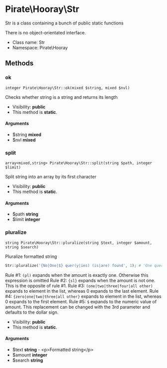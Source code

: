 Pirate\Hooray\Str
===============

Str is a class containing a bunch of public static functions

There is no object-orientated interface.


* Class name: Str
* Namespace: Pirate\Hooray







Methods
-------


### ok

    integer Pirate\Hooray\Str::ok(mixed $string, mixed $nvl)

Checks whether string is a string and returns its length



* Visibility: **public**
* This method is **static**.


#### Arguments
* $string **mixed**
* $nvl **mixed**



### split

    array<mixed,string> Pirate\Hooray\Str::split(string $path, integer $limit)

Split string into an array by its first character



* Visibility: **public**
* This method is **static**.


#### Arguments
* $path **string**
* $limit **integer**



### pluralize

    string Pirate\Hooray\Str::pluralize(string $text, integer $amount, string $search)

Pluralize formatted string

```php
Str::pluralize('{No|One|$} quer(y|ies) (is|are) found', 1); # 'One query is found'
```

Rule #1: `(pl)` expands when the amount is exactly one. Otherwise this expression is omitted
Rule #2: `{sl}` expands when the amount is not one. This is the opposite of rule #1.
Rule #3: `(one|two|three|four|all other)` expands to element in the list, whereas 0 expands to the last element.
Rule #4: `{zero|one|two|three|all other}` expands to element in the list, whereas 0 expands to the first element.
Rule #5: `$` expands to the numeric value of amount. This replacement can be changed with the 3rd parameter and defaults to the dollar sign.

* Visibility: **public**
* This method is **static**.


#### Arguments
* $text **string** - &lt;p&gt;Formatted string&lt;/p&gt;
* $amount **integer**
* $search **string**


